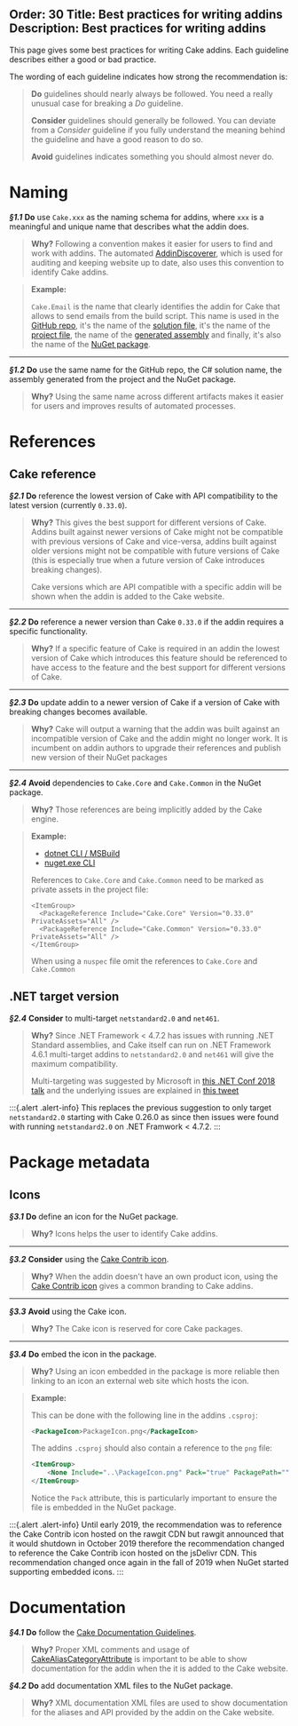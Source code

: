 Order: 30
Title: Best practices for writing addins
Description: Best practices for writing addins
---

This page gives some best practices for writing Cake addins.
Each guideline describes either a good or bad practice.

The wording of each guideline indicates how strong the recommendation is:

> **Do** guidelines should nearly always be followed.
> You need a really unusual case for breaking a _Do_ guideline.
>
> **Consider** guidelines should generally be followed.
> You can deviate from a _Consider_ guideline if you fully understand the meaning behind the guideline and have a good reason to do so.
>
> **Avoid** guidelines indicates something you should almost never do.

# Naming

**_§1.1_** **Do** use `Cake.xxx` as the naming schema for addins, where `xxx` is a meaningful and unique name that describes what the addin does.

> **Why?** Following a convention makes it easier for users to find and work with addins.
> The automated [AddinDiscoverer](https://github.com/cake-contrib/Cake.AddinDiscoverer), which is used for auditing and keeping website up to date, also uses this convention to identify Cake addins.

> **Example:**
>
> `Cake.Email` is the name that clearly identifies the addin for Cake that allows to send emails from the build script.
> This name is used in the [GitHub repo](https://github.com/cake-contrib/Cake.Email),
> it's the name of the [solution file](https://github.com/cake-contrib/Cake.Email/blob/develop/Source/Cake.Email.sln),
> it's the name of the [project file](https://github.com/cake-contrib/Cake.Email/blob/develop/Source/Cake.Email/Cake.Email.csproj),
> the name of the [generated assembly](https://github.com/cake-contrib/Cake.Email/blob/develop/Source/Cake.Email/Cake.Email.csproj#L10)
> and finally, it's also the name of the [NuGet package](https://www.nuget.org/packages/Cake.Email/).

----------------------------------------------------------------------------------------------------

**_§1.2_** **Do** use the same name for the GitHub repo, the C# solution name, the assembly generated from the project and the NuGet package.

> **Why?** Using the same name across different artifacts makes it easier for users and improves results of automated processes.

# References

## Cake reference

**_§2.1_** **Do** reference the lowest version of Cake with API compatibility to the latest version (currently `0.33.0`).

> **Why?** This gives the best support for different versions of Cake.
> Addins built against newer versions of Cake might not be compatible with previous versions of Cake and vice-versa,
> addins built against older versions might not be compatible with future versions of Cake (this is especially true when a future version of Cake introduces breaking changes).
>
> Cake versions which are API compatible with a specific addin will be shown when the addin is added to the Cake website.

----------------------------------------------------------------------------------------------------

**_§2.2_** **Do** reference a newer version than Cake `0.33.0` if the addin requires a specific functionality.

> **Why?** If a specific feature of Cake is required in an addin the lowest version of Cake which introduces this feature should be referenced
> to have access to the feature and the best support for different versions of Cake.

----------------------------------------------------------------------------------------------------

**_§2.3_** **Do** update addin to a newer version of Cake if a version of Cake with breaking changes becomes available.

> **Why?** Cake will output a warning that the addin was built against an incompatible version of Cake and the addin might no longer work.
> It is incumbent on addin authors to upgrade their references and publish new version of their NuGet packages

----------------------------------------------------------------------------------------------------

**_§2.4_** **Avoid** dependencies to `Cake.Core` and `Cake.Common` in the NuGet package.

> **Why?** Those references are being implicitly added by the Cake engine.

<blockquote class="blockquote">
  <p>
    <strong>Example:</strong>
  </p>
  <ul class="nav nav-tabs">
      <li class="active"><a data-toggle="tab" href="#dotnet">dotnet CLI / MSBuild</a></li>
      <li><a data-toggle="tab" href="#nuget">nuget.exe CLI</a></li>
  </ul>

  <div class="tab-content">
      <div id="dotnet" class="tab-pane fade in active">
         <p>
              References to <code>Cake.Core</code> and <code>Cake.Common</code> need to be marked as private assets in the project file:
          </p>
          <p>
<pre><code class="language-xml hljs">&lt;ItemGroup&gt;
  &lt;PackageReference Include="Cake.Core" Version="0.33.0" PrivateAssets="All" /&gt;
  &lt;PackageReference Include="Cake.Common" Version="0.33.0" PrivateAssets="All" /&gt;
&lt;/ItemGroup&gt;
</code></pre>
          </p>
      </div>
      <div id="nuget" class="tab-pane fade">
          <p>
              When using a <code>nuspec</code> file omit the references to <code>Cake.Core</code> and <code>Cake.Common</code>
          </p>
      </div>
  </div>
</blockquote>

## .NET target version

**_§2.4_** **Consider** to multi-target `netstandard2.0` and `net461`.

> **Why?** Since .NET Framework < 4.7.2 has issues with running .NET Standard assemblies, and Cake itself can run on .NET Framework 4.6.1
> multi-target addins to `netstandard2.0` and `net461` will give the maximum compatibility.
>
> Multi-targeting was suggested by Microsoft in [this .NET Conf 2018 talk](https://www.youtube.com/watch?v=hLFyycJVo0I#t=44m48s) and the underlying issues
> are explained in [this tweet](https://twitter.com/terrajobst/status/1031999730320986112)

:::{.alert .alert-info}
This replaces the previous suggestion to only target `netstandard2.0` starting with Cake 0.26.0 as since then issues were found with running `netstandard2.0`
on .NET Framwork < 4.7.2.
:::

# Package metadata

## Icons

**_§3.1_** **Do** define an icon for the NuGet package.

> **Why?** Icons helps the user to identify Cake addins.

----------------------------------------------------------------------------------------------------

**_§3.2_** **Consider** using the [Cake Contrib icon](https://github.com/cake-contrib/graphics/blob/master/png/cake-contrib-medium.png).

> **Why?** When the addin doesn't have an own product icon, using the [Cake Contrib icon](https://github.com/cake-contrib/graphics/blob/master/png/cake-contrib-medium.png)
> gives a common branding to Cake addins.

----------------------------------------------------------------------------------------------------

**_§3.3_** **Avoid** using the Cake icon.

> **Why?** The Cake icon is reserved for core Cake packages.

----------------------------------------------------------------------------------------------------

**_§3.4_** **Do** embed the icon in the package.

> **Why?** Using an icon embedded in the package is more reliable then linking to an icon an external web site which hosts the icon.

> **Example:**
>
> This can be done with the following line in the addins `.csproj`:
>
> ```xml
> <PackageIcon>PackageIcon.png</PackageIcon>
> ```
>
> The addins `.csproj` should also contain a reference to the `png` file:
>
> ```xml
> <ItemGroup>
>     <None Include="..\PackageIcon.png" Pack="true" PackagePath="" />
> </ItemGroup>
> ```
>
> Notice the `Pack` attribute, this is particularly important to ensure the file is embedded in the NuGet package.

:::{.alert .alert-info}
Until early 2019, the recommendation was to reference the Cake Contrib icon hosted on the rawgit CDN but rawgit announced that it would shutdown in October 2019 therefore the recommendation changed to reference the Cake Contrib icon hosted on the jsDelivr CDN.
This recommendation changed once again in the fall of 2019 when NuGet started supporting embedded icons.
:::

# Documentation

**_§4.1_** **Do** follow the [Cake Documentation Guidelines](/community/contributing/documentation).

> **Why?** Proper XML comments and usage of [CakeAliasCategoryAttribute](/api/cake.core.annotations/cakealiascategoryattribute/)
> is important to be able to show documentation for the addin when the it is added to the Cake website.

**_§4.2_** **Do** add documentation XML files to the NuGet package.

> **Why?** XML documentation XML files are used to show documentation for the aliases and API provided by the addin on the Cake website.

